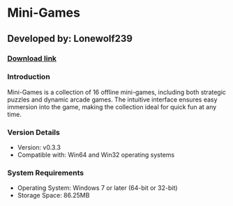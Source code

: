# **Mini-Games**
## Developed by: **Lonewolf239**
### **[Download link](https://base-escape.ru/downloads/Setup_Mini_Games.exe)**

### Introduction
Mini-Games is a collection of 16 offline mini-games, including both strategic puzzles and dynamic arcade games. The intuitive interface ensures easy immersion into the game, making the collection ideal for quick fun at any time.

### Version Details
- Version: v0.3.3
- Compatible with: Win64 and Win32 operating systems

### System Requirements
- Operating System: Windows 7 or later (64-bit or 32-bit)
- Storage Space: 86.25MB
